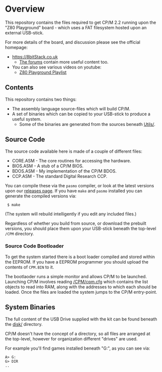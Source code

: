 # Overview

This repository contains the files required to get CP/M 2.2 running upon the "Z80 Playground" board - which uses a FAT filesystem hosted upon an external USB-stick.

For more details of the board, and discussion please see the official homepage:

* https://8bitStack.co.uk
  * [The forums](https://8bitstack.co.uk/forums/forum/z80-playground-early-adopters) contain more useful content too.
* You can also see various videos on youtube:
  * [Z80 Playground Playlist](https://www.youtube.com/playlist?list=PL3arA6T9kycptsudBx3MyLbHCOjdoBhO6)


## Contents

This repository contains two things:

* The assembly language source-files which will build CP/M.
* A set of binaries which can be copied to your USB-stick to produce a useful system.
  * Some of the binaries are generated from the sources beneath [Utils/](Utils/).

## Source Code

The source code available here is made of a couple of different files:

* CORE.ASM - The core routines for accessing the hardware.
* BIOS.ASM - A stub of a CP/M BIOS.
* BDOS.ASM - My implementation of the CP/M BDOS.
* CCP.ASM - The standard Digital Research CCP.

You can compile these via the `pasmo` compiler, or look at the latest versions upon our [releases page](https://github.com/skx/cpm-fat/releases).  If you have `make` and `pasmo` installed you can generate the compiled versions via:

     $ make

(The system will rebuild intelligently if you edit any included files.)

Regardless of whether you build from source, or download the prebuilt versions, you should place them upon your USB-stick beneath the top-level `/CPM` directory.

### Source Code Bootloader

To get the system started there is a boot loader compiled and stored within the EEPROM.  If you have a EEPROM programmer you should upload the contents of `CPM.BIN` to it.

The bootlaoder runs a simple monitor and allows CP/M to be launched.  Launching CP/M involves reading [/CPM/cpm.cfg](DISK/CPM/cpm.cfg) which contains the list objects to read into RAM, along with the addresses to which each should be loaded.  Once the files are loaded the system jumps to the CP/M entry-point.


## System Binaries

The full content of the USB Drive supplied with the kit can be found beneath the [disk/](disk/) directory.

CP/M doesn't have the concept of a directory, so all files are arranged at the top-level, however for organization different "drives" are used.

For example you'll find games installed beneath "G:", as you can see via:

    A> G:
    G> DIR
    ..
